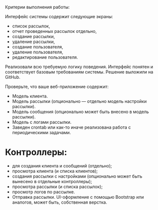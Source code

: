 Критерии выполнения работы:

Интерфейс системы содержит следующие экраны: 

- список рассылок, 
- отчет проведенных рассылок отдельно, 
- создание рассылки, 
- удаление рассылки, 
- создание пользователя, 
- удаление пользователя, 
- редактирование пользователя.

Реализовали всю требуемую логику поведения.
Интерфейс понятен и соответствует базовым требованиям системы.
Решение выложили на GitHub.

Проверьте, что ваше веб-приложение содержит:
- Модель клиента.
- Модель рассылки (опционально — отдельно модель настройки рассылки).
- Модель сообщения (опционально может быть внесено в модель рассылки).
- Модель с логами рассылки.
- Заведен crontab или как-то иначе реализована работа с периодическими задачами.

# Контроллеры:
- для создания клиента и сообщений (отдельно);
- просмотра клиента (и списка клиентов);
- создания рассылки с настройками (опционально может быть вынесено в отдельные контроллеры);
-  просмотра рассылки (и списка рассылок);
- просмотр логов по рассылке.
- Отправка рассылки.
UI-оформление с помощью Bootstrap или аналогов, может быть, собственная верстка.
